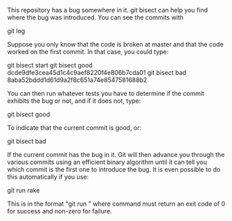 This repository has a bug somewhere in it. git bisect can help you find where the bug was introduced. You can see the commits with

 git log

Suppose you only know that the code is broken at master and that the code worked on the first commit. In that case, you could type:

 git bisect start
 git bisect good dcde9dfe3cea45d1c4c9aef8220f4e806b7cda01
 git bisect bad 8aba52bddd1d61d9a2f8c651a74e8547581688b2

You can then run whatever tests you have to determine if the commit exhibits the bug or not, and if it does not, type:

 git bisect good

To indicate that the current commit is good, or:

 git bisect bad

If the current commit has the bug in it. Git will then advance you through the various commits using an efficient binary algorithm until it can tell you which commit is the first one to introduce the bug. It is even possible to do this automatically if you use:

 git run rake

This is in the format "git run <command>" where command must return an exit code of 0 for success and non-zero for failure.